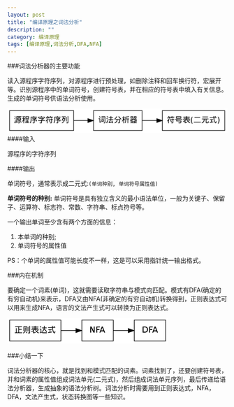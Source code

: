 ```yaml
---
layout: post
title: "编译原理之词法分析"
description: ""
category: 编译原理
tags: [编译原理,词法分析,DFA,NFA]
---
```


###词法分析器的主要功能

读入源程序字符序列，对源程序进行预处理，如删除注释和回车换行符，宏展开等。识别源程序中的单词符号，创建符号表，并在相应的符号表中填入有关信息。生成的单词符号供语法分析使用。

![LexicalAnalysis][1]
####输入

源程序的字符序列

####输出

单词符号，通常表示成二元式:`(单词种别, 单词符号属性值)`

**单词符号的种别:** 单词符号是具有独立含义的最小语法单位，一般为关键子、保留子、运算符、标志符、常数、字符串、标点符号等。

一个输出单词至少含有两个方面的信息：

1. 本单词的种别;
2. 单词符号的属性值

PS：个单词的属性值可能长度不一样，这是可以采用指针统一输出格式。

###内在机制

要确定一个词素(单词)，这就需要读取字符串与模式向匹配。模式有DFA(确定的有穷自动机)来表示，DFA又由NFA(非确定的有穷自动机)转换得到，正则表达式可以用来生成NFA，语言的文法产生式可以转换为正则表达式。

![LexicalAnalysis][2]


###小结一下

词法分析器的核心，就是找到和模式匹配的词素。词素找到了，还要创建符号表，并和词素的属性值组成词法单元(二元式)，然后组成词法单元序列，最后传递给语法分析器，生成抽象的语法分析树。词法分析时需要用到正则表达式，NFA，DFA，文法产生式，状态转换图等一些知识。

[1]:/assets/images/pic1.png
[2]:/assets/images/pic2.png
